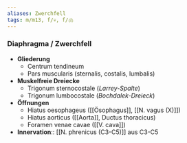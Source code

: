 ```yaml
---
aliases: Zwerchfell
tags: m/m13, f/💀, f/🫁
---
```

### Diaphragma / Zwerchfell
- **Gliederung**
	- Centrum tendineum
	- Pars muscularis (sternalis, costalis, lumbalis)
- **Muskelfreie Dreiecke**
	- Trigonum sternocostale (*Larrey-Spalte*)
	- Trigonum lumbocostale (*Bochdalek-Dreieck*)
- **Öffnungen**
	- Hiatus oesophageus ([[Ösophagus]], [[N. vagus (X)]])
	- Hiatus aorticus ([[Aorta]], Ductus thoracicus)
	- Foramen venae cavae ([[V. cava]])
- **Innervation**:: [[N. phrenicus (C3-C5)]] aus C3-C5